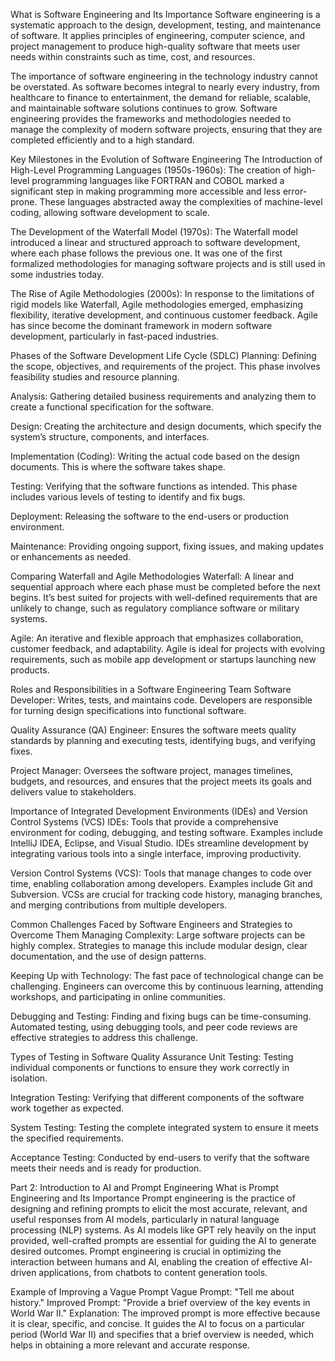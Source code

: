What is Software Engineering and Its Importance
Software engineering is a systematic approach to the design, development, testing, and maintenance of software. It applies principles of engineering, computer science, and project management to produce high-quality software that meets user needs within constraints such as time, cost, and resources.

The importance of software engineering in the technology industry cannot be overstated. As software becomes integral to nearly every industry, from healthcare to finance to entertainment, the demand for reliable, scalable, and maintainable software solutions continues to grow. Software engineering provides the frameworks and methodologies needed to manage the complexity of modern software projects, ensuring that they are completed efficiently and to a high standard.

Key Milestones in the Evolution of Software Engineering
The Introduction of High-Level Programming Languages (1950s-1960s):
The creation of high-level programming languages like FORTRAN and COBOL marked a significant step in making programming more accessible and less error-prone. These languages abstracted away the complexities of machine-level coding, allowing software development to scale.

The Development of the Waterfall Model (1970s):
The Waterfall model introduced a linear and structured approach to software development, where each phase follows the previous one. It was one of the first formalized methodologies for managing software projects and is still used in some industries today.

The Rise of Agile Methodologies (2000s):
In response to the limitations of rigid models like Waterfall, Agile methodologies emerged, emphasizing flexibility, iterative development, and continuous customer feedback. Agile has since become the dominant framework in modern software development, particularly in fast-paced industries.

Phases of the Software Development Life Cycle (SDLC)
Planning: Defining the scope, objectives, and requirements of the project. This phase involves feasibility studies and resource planning.

Analysis: Gathering detailed business requirements and analyzing them to create a functional specification for the software.

Design: Creating the architecture and design documents, which specify the system’s structure, components, and interfaces.

Implementation (Coding): Writing the actual code based on the design documents. This is where the software takes shape.

Testing: Verifying that the software functions as intended. This phase includes various levels of testing to identify and fix bugs.

Deployment: Releasing the software to the end-users or production environment.

Maintenance: Providing ongoing support, fixing issues, and making updates or enhancements as needed.

Comparing Waterfall and Agile Methodologies
Waterfall: A linear and sequential approach where each phase must be completed before the next begins. It’s best suited for projects with well-defined requirements that are unlikely to change, such as regulatory compliance software or military systems.

Agile: An iterative and flexible approach that emphasizes collaboration, customer feedback, and adaptability. Agile is ideal for projects with evolving requirements, such as mobile app development or startups launching new products.

Roles and Responsibilities in a Software Engineering Team
Software Developer: Writes, tests, and maintains code. Developers are responsible for turning design specifications into functional software.

Quality Assurance (QA) Engineer: Ensures the software meets quality standards by planning and executing tests, identifying bugs, and verifying fixes.

Project Manager: Oversees the software project, manages timelines, budgets, and resources, and ensures that the project meets its goals and delivers value to stakeholders.

Importance of Integrated Development Environments (IDEs) and Version Control Systems (VCS)
IDEs: Tools that provide a comprehensive environment for coding, debugging, and testing software. Examples include IntelliJ IDEA, Eclipse, and Visual Studio. IDEs streamline development by integrating various tools into a single interface, improving productivity.

Version Control Systems (VCS): Tools that manage changes to code over time, enabling collaboration among developers. Examples include Git and Subversion. VCSs are crucial for tracking code history, managing branches, and merging contributions from multiple developers.

Common Challenges Faced by Software Engineers and Strategies to Overcome Them
Managing Complexity: Large software projects can be highly complex. Strategies to manage this include modular design, clear documentation, and the use of design patterns.

Keeping Up with Technology: The fast pace of technological change can be challenging. Engineers can overcome this by continuous learning, attending workshops, and participating in online communities.

Debugging and Testing: Finding and fixing bugs can be time-consuming. Automated testing, using debugging tools, and peer code reviews are effective strategies to address this challenge.

Types of Testing in Software Quality Assurance
Unit Testing: Testing individual components or functions to ensure they work correctly in isolation.

Integration Testing: Verifying that different components of the software work together as expected.

System Testing: Testing the complete integrated system to ensure it meets the specified requirements.

Acceptance Testing: Conducted by end-users to verify that the software meets their needs and is ready for production.

Part 2: Introduction to AI and Prompt Engineering
What is Prompt Engineering and Its Importance
Prompt engineering is the practice of designing and refining prompts to elicit the most accurate, relevant, and useful responses from AI models, particularly in natural language processing (NLP) systems. As AI models like GPT rely heavily on the input provided, well-crafted prompts are essential for guiding the AI to generate desired outcomes. Prompt engineering is crucial in optimizing the interaction between humans and AI, enabling the creation of effective AI-driven applications, from chatbots to content generation tools.

Example of Improving a Vague Prompt
Vague Prompt: "Tell me about history."
Improved Prompt: "Provide a brief overview of the key events in World War II."
Explanation: The improved prompt is more effective because it is clear, specific, and concise. It guides the AI to focus on a particular period (World War II) and specifies that a brief overview is needed, which helps in obtaining a more relevant and accurate response.
